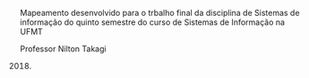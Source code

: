 Mapeamento desenvolvido para o trbalho final da disciplina de Sistemas de informação do quinto semestre do curso de Sistemas de Informação na UFMT

Professor Nilton Takagi

2018.
